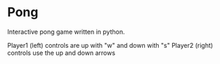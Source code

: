 # Pong
Interactive pong game written in python. 

Player1 (left) controls are up with "w" and down with "s"
Player2 (right) controls use the up and down arrows
